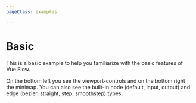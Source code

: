 ```yaml
---
pageClass: examples

---
```


# Basic

This is a basic example to help you familiarize with the basic features of Vue Flow. 

On the bottom left you see the viewport-controls and on the bottom right the minimap.
You can also see the built-in node (default, input, output) and edge (bezier, straight, step, smoothstep) types.

<div class="mt-6">
  <Suspense>
    <Repl 
      main-file="Basic.vue" 
      :files="[
        { file: 'basic/Basic.vue', filename: 'Basic.vue' }, 
        { file: 'basic/initial-elements.js', filename: 'initial-elements.js' }, 
        { file: 'basic/style.css', filename: 'style.css' }
      ]"></Repl>
  </Suspense>
</div>
